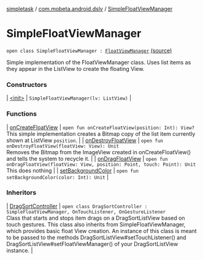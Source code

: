 [simpletask](../../index.md) / [com.mobeta.android.dslv](../index.md) / [SimpleFloatViewManager](.)

# SimpleFloatViewManager

`open class SimpleFloatViewManager : `[`FloatViewManager`](../-drag-sort-list-view/-float-view-manager/index.md) [(source)](https://github.com/mpcjanssen/simpletask-android/blob/master/src/main/java/com/mobeta/android/dslv/SimpleFloatViewManager.java#L17)

Simple implementation of the FloatViewManager class. Uses list items as they appear in the ListView to create the floating View.

### Constructors

| [&lt;init&gt;](-init-.md) | `SimpleFloatViewManager(lv: ListView)` |

### Functions

| [onCreateFloatView](on-create-float-view.md) | `open fun onCreateFloatView(position: Int): View?`<br>This simple implementation creates a Bitmap copy of the list item currently shown at ListView `position`. |
| [onDestroyFloatView](on-destroy-float-view.md) | `open fun onDestroyFloatView(floatView: View): Unit`<br>Removes the Bitmap from the ImageView created in onCreateFloatView() and tells the system to recycle it. |
| [onDragFloatView](on-drag-float-view.md) | `open fun onDragFloatView(floatView: View, position: Point, touch: Point): Unit`<br>This does nothing |
| [setBackgroundColor](set-background-color.md) | `open fun setBackgroundColor(color: Int): Unit` |

### Inheritors

| [DragSortController](../-drag-sort-controller/index.md) | `open class DragSortController : SimpleFloatViewManager, OnTouchListener, OnGestureListener`<br>Class that starts and stops item drags on a DragSortListView based on touch gestures. This class also inherits from SimpleFloatViewManager, which provides basic float View creation. An instance of this class is meant to be passed to the methods DragSortListView#setTouchListener() and DragSortListView#setFloatViewManager() of your DragSortListView instance. |

